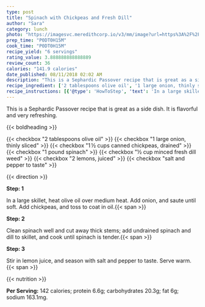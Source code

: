 ```yaml
---
type: post
title: "Spinach with Chickpeas and Fresh Dill"
author: "Sara"
category: lunch
photo: "https://imagesvc.meredithcorp.io/v3/mm/image?url=https%3A%2F%2Fimages.media-allrecipes.com%2Fuserphotos%2F36994.jpg"
prep_time: "P0DT0H15M"
cook_time: "P0DT0H15M"
recipe_yield: "6 servings"
rating_value: 3.888888888888889
review_count: 36
calories: "141.9 calories"
date_published: 08/11/2018 02:02 AM
description: "This is a Sephardic Passover recipe that is great as a side dish. It is flavorful and very refreshing."
recipe_ingredient: ['2 tablespoons olive oil', '1 large onion, thinly sliced', '1\u2009½ cups canned chickpeas, drained', '1 pound spinach', '½ cup minced fresh dill weed', '2 lemons, juiced', 'salt and pepper to taste']
recipe_instructions: [{'@type': 'HowToStep', 'text': 'In a large skillet, heat olive oil over medium heat. Add onion, and saute until soft. Add chickpeas, and toss to coat in oil.\n'}, {'@type': 'HowToStep', 'text': 'Clean spinach well and cut away thick stems; add undrained spinach and dill to skillet, and cook until spinach is tender.\n'}, {'@type': 'HowToStep', 'text': 'Stir in lemon juice, and season with salt and pepper to taste. Serve warm.\n'}]
---
```


This is a Sephardic Passover recipe that is great as a side dish. It is flavorful and very refreshing. 

{{< boldheading >}}

{{< checkbox "2 tablespoons olive oil" >}}
{{< checkbox "1 large onion, thinly sliced" >}}
{{< checkbox "1 ½ cups canned chickpeas, drained" >}}
{{< checkbox "1 pound spinach" >}}
{{< checkbox "½ cup minced fresh dill weed" >}}
{{< checkbox "2  lemons, juiced" >}}
{{< checkbox "salt and pepper to taste" >}}


{{< direction >}}

**Step: 1**

In a large skillet, heat olive oil over medium heat. Add onion, and saute until soft. Add chickpeas, and toss to coat in oil.{{< span >}}

**Step: 2**

Clean spinach well and cut away thick stems; add undrained spinach and dill to skillet, and cook until spinach is tender.{{< span >}}

**Step: 3**

Stir in lemon juice, and season with salt and pepper to taste. Serve warm.{{< span >}}

{{< nutrition >}}

**Per Serving:** 142 calories; protein 6.6g; carbohydrates 20.3g; fat 6g; sodium 163.1mg.